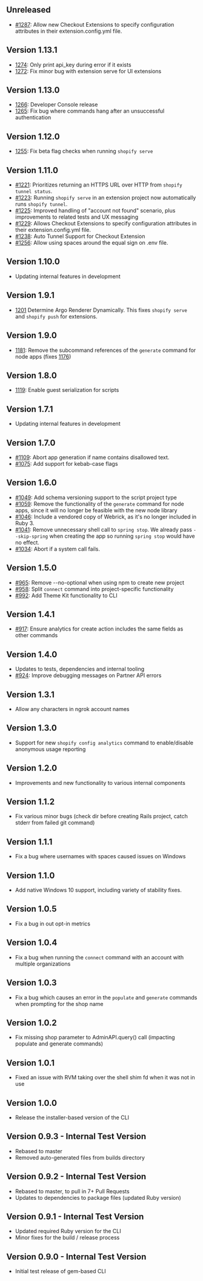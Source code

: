 Unreleased
------
* [#1287](https://github.com/Shopify/shopify-app-cli/pull/1287): Allow new Checkout Extensions to specify configuration attributes in their extension.config.yml file.

Version 1.13.1
--------------
* [1274](https://github.com/Shopify/shopify-app-cli/pull/1274): Only print api_key during error if it exists
* [1272](https://github.com/Shopify/shopify-app-cli/pull/1272): Fix minor bug with extension serve for UI extensions

Version 1.13.0
--------------

* [1266](https://github.com/Shopify/shopify-app-cli/pull/1266): Developer Console release
* [1265](https://github.com/Shopify/shopify-app-cli/pull/1265): Fix bug where commands hang after an unsuccessful authentication

Version 1.12.0
--------------
* [1255](https://github.com/Shopify/shopify-app-cli/pull/1255): Fix beta flag checks when running `shopify serve`

Version 1.11.0
--------------
* [#1221](https://github.com/Shopify/shopify-app-cli/pull/1221): Prioritizes returning an HTTPS URL over HTTP from `shopify tunnel status`.
* [#1223](https://github.com/Shopify/shopify-app-cli/pull/1233): Running `shopify serve` in an extension project now automatically runs `shopify tunnel`.
* [#1225](https://github.com/Shopify/shopify-app-cli/pull/1225): Improved handling of "account not found" scenario, plus improvements to related tests and UX messaging
* [#1229](https://github.com/Shopify/shopify-app-cli/pull/1229): Allows Checkout Extensions to specify configuration attributes in their extension.config.yml file.
* [#1238](https://github.com/Shopify/shopify-app-cli/pull/1238): Auto Tunnel Support for Checkout Extension
* [#1256](https://github.com/Shopify/shopify-app-cli/pull/1256): Allow using spaces around the equal sign on .env file.

Version 1.10.0
--------------
* Updating internal features in development

Version 1.9.1
-------------
* [1201](https://github.com/Shopify/shopify-app-cli/pull/1201) Determine Argo Renderer Dynamically. This fixes `shopify serve` and `shopify push` for extensions.

Version 1.9.0
-------------
* [1181](https://github.com/Shopify/shopify-app-cli/pull/1181): Remove the subcommand references of the `generate` command for node apps (fixes [1176](https://github.com/Shopify/shopify-app-cli/issues/1176))

Version 1.8.0
-------------
* [1119](https://github.com/Shopify/shopify-app-cli/pull/1119): Enable guest serialization for scripts

Version 1.7.1
------
* Updating internal features in development

Version 1.7.0
-----
* [#1109](https://github.com/Shopify/shopify-app-cli/pull/1109): Abort app generation if name contains disallowed text.
* [#1075](https://github.com/Shopify/shopify-app-cli/pull/1075): Add support for kebab-case flags

Version 1.6.0
-----
* [#1049](https://github.com/Shopify/shopify-app-cli/pull/1049): Add schema versioning support to the script project type
* [#1059](https://github.com/Shopify/shopify-app-cli/pull/1059): Remove the functionality of the `generate` command for node apps, since it will no longer be feasible with the new node library
* [#1046](https://github.com/Shopify/shopify-app-cli/pull/1046): Include a vendored copy of Webrick, as it's no longer included in Ruby 3.
* [#1041](https://github.com/Shopify/shopify-app-cli/pull/1041): Remove unnecessary shell call to `spring stop`. We already pass `--skip-spring` when creating the app so running `spring stop` would have no effect.
* [#1034](https://github.com/Shopify/shopify-app-cli/pull/1034): Abort if a system call fails.

Version 1.5.0
-----
* [#965](https://github.com/Shopify/shopify-app-cli/pull/965): Remove --no-optional when using npm to create new project
* [#958](https://github.com/Shopify/shopify-app-cli/pull/958): Split `connect` command into project-specific functionality
* [#992](https://github.com/Shopify/shopify-app-cli/pull/992): Add Theme Kit functionality to CLI

Version 1.4.1
------
* [#917](https://github.com/Shopify/shopify-app-cli/pull/917): Ensure analytics for create action includes the same fields as other commands

Version 1.4.0
------
* Updates to tests, dependencies and internal tooling
* [#924](https://github.com/Shopify/shopify-app-cli/pull/924): Improve debugging messages on Partner API errors

Version 1.3.1
------
* Allow any characters in ngrok account names

Version 1.3.0
------
* Support for new `shopify config analytics` command to enable/disable anonymous usage reporting

Version 1.2.0
------
* Improvements and new functionality to various internal components

Version 1.1.2
------
* Fix various minor bugs (check dir before creating Rails project, catch stderr from failed git command)

Version 1.1.1
------
* Fix a bug where usernames with spaces caused issues on Windows

Version 1.1.0
------
* Add native Windows 10 support, including variety of stability fixes.

Version 1.0.5
------
* Fix a bug in out opt-in metrics

Version 1.0.4
------
* Fix a bug when running the `connect` command with an account with multiple organizations

Version 1.0.3
------
* Fix a bug which causes an error in the `populate` and `generate` commands when prompting for the shop name

Version 1.0.2
------
* Fix missing shop parameter to AdminAPI.query() call (impacting populate and generate commands)

Version 1.0.1
------
* Fixed an issue with RVM taking over the shell shim fd when it was not in use

Version 1.0.0
------
* Release the installer-based version of the CLI

Version 0.9.3 - Internal Test Version
------
* Rebased to master
* Removed auto-generated files from builds directory

Version 0.9.2 - Internal Test Version
------
* Rebased to master, to pull in 7+ Pull Requests
* Updates to dependencies to package files (updated Ruby version)

Version 0.9.1 - Internal Test Version
------
* Updated required Ruby version for the CLI
* Minor fixes for the build / release process

Version 0.9.0 - Internal Test Version
------
* Initial test release of gem-based CLI
